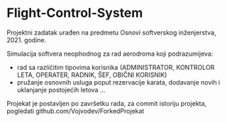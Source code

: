 # Flight-Control-System
Projektni zadatak urađen na predmetu Osnovi softverskog inženjerstva, 2021. godine.

Simulacija softvera neophodnog za rad aerodroma koji podrazumijeva:
  - rad sa različitim tipovima korisnika (ADMINISTRATOR, KONTROLOR LETA, OPERATER, RADNIK, ŠEF, OBIČNI KORISNIK)
  - pružanje osnovnih usluga poput rezervacije karata, dodavanje novih i uklanjanje postojećih letova
  ...
  
Projekat je postavljen po završetku rada, za commit istoriju projekta, pogledati github.com/Vojvodev/ForkedProjekat

